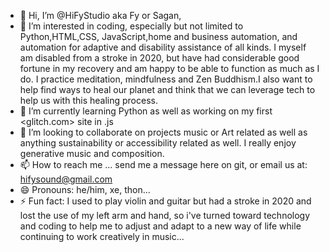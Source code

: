 - 👋 Hi, I’m @HiFyStudio aka Fy or Sagan,
- 👀 I’m interested in coding, especially but not limited to Python,HTML,CSS, JavaScript,home and business automation, and automation for adaptive and disability assistance of all kinds. I myself am disabled from a stroke in 2020, but have had considerable good fortune in my recovery and am happy to be able to function as much as I do. I practice meditation, mindfulness and Zen Buddhism.I also want to help find ways to heal our planet and think that we can leverage tech to help us with this healing process.<br> 
- 🌱 I’m currently learning Python  as well as working on my first <glitch.com> site in .js
- 💞️ I’m looking to collaborate on projects music or Art related as well as anything sustainability or accessibility related as well. I really enjoy generative music and composition. 
- 📫 How to reach me ... send me a message here on git, or email us at: <hifysound@gmail.com>
- 😄 Pronouns: he/him, xe, thon...
- ⚡ Fun fact: I used to play violin and guitar but had a stroke in 2020 and lost the use of my left arm and hand, so i've turned toward technology and coding to help me to adjust and adapt to a new way of life while continuing to work creatively in music...

<!---
HFSoundArtandTech/HFSoundArtandTech is a ✨ special ✨ repository because its `README.md` (this file) appears on your GitHub profile.
You can click the Preview link to take a look at your changes.
--->

